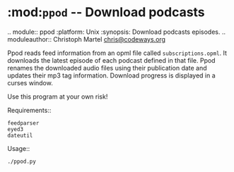 :mod:`ppod` -- Download podcasts
================================

.. module:: ppod
   :platform: Unix
   :synopsis: Download podcasts episodes.
.. moduleauthor:: Christoph Martel <chris@codeways.org>

Ppod reads feed information from an opml file called ``subscriptions.opml``.
It downloads the latest episode of each podcast defined in that file.  Ppod
renames the downloaded audio files using their publication date and updates
their mp3 tag information.  Download progress is displayed in a curses window.

Use this program at your own risk!

Requirements::

    feedparser
    eyed3
    dateutil

Usage::

    ./ppod.py


